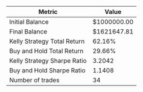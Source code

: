 | Metric | Value |
| --- | --- |
| Initial Balance | $1000000.00 |
| Final Balance | $1621647.81 |
| Kelly Strategy Total Return | 62.16% |
| Buy and Hold Total Return | 29.66% |
| Kelly Strategy Sharpe Ratio | 3.2042 |
| Buy and Hold Sharpe Ratio | 1.1408 |
| Number of trades | 34 |
